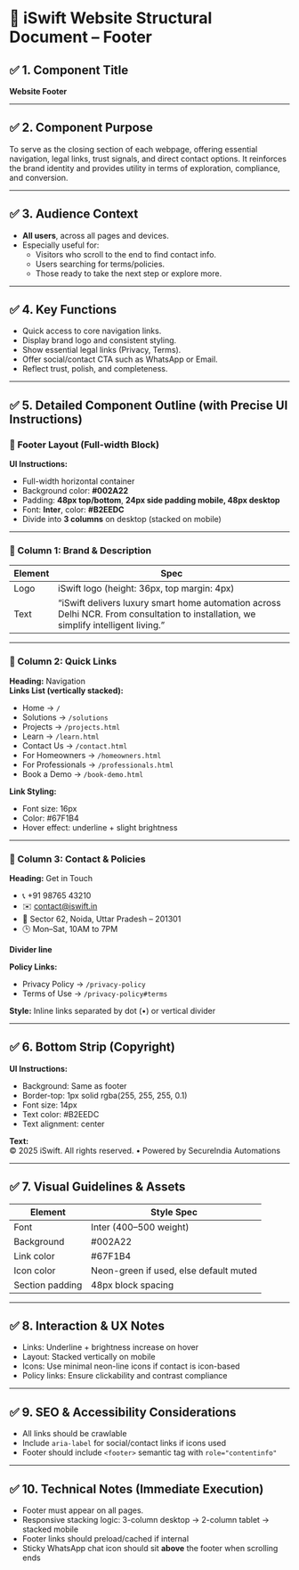 # 📌 iSwift Website Structural Document – Footer

## ✅ 1. Component Title
**Website Footer**

---

## ✅ 2. Component Purpose
To serve as the closing section of each webpage, offering essential navigation, legal links, trust signals, and direct contact options. It reinforces the brand identity and provides utility in terms of exploration, compliance, and conversion.

---

## ✅ 3. Audience Context
- **All users**, across all pages and devices.
- Especially useful for:
  - Visitors who scroll to the end to find contact info.
  - Users searching for terms/policies.
  - Those ready to take the next step or explore more.

---

## ✅ 4. Key Functions
- Quick access to core navigation links.
- Display brand logo and consistent styling.
- Show essential legal links (Privacy, Terms).
- Offer social/contact CTA such as WhatsApp or Email.
- Reflect trust, polish, and completeness.

---

## ✅ 5. Detailed Component Outline (with Precise UI Instructions)

### 🎯 Footer Layout (Full-width Block)

**UI Instructions:**
- Full-width horizontal container
- Background color: **#002A22**
- Padding: **48px top/bottom**, **24px side padding mobile, 48px desktop**
- Font: **Inter**, color: **#B2EEDC**
- Divide into **3 columns** on desktop (stacked on mobile)

---

### 🔹 Column 1: Brand & Description

| Element | Spec |
|--------|------|
| Logo   | iSwift logo (height: 36px, top margin: 4px) |
| Text   | “iSwift delivers luxury smart home automation across Delhi NCR. From consultation to installation, we simplify intelligent living.” |

---

### 🔹 Column 2: Quick Links

**Heading:** Navigation  
**Links List (vertically stacked):**

- Home → `/`
- Solutions → `/solutions`
- Projects → `/projects.html`
- Learn → `/learn.html`
- Contact Us → `/contact.html`
- For Homeowners → `/homeowners.html`
- For Professionals → `/professionals.html`
- Book a Demo → `/book-demo.html`

**Link Styling:**
- Font size: 16px
- Color: #67F1B4
- Hover effect: underline + slight brightness

---

### 🔹 Column 3: Contact & Policies

**Heading:** Get in Touch

- 📞 +91 98765 43210  
- ✉️ contact@iswift.in  
- 📍 Sector 62, Noida, Uttar Pradesh – 201301  
- 🕒 Mon–Sat, 10AM to 7PM  

**Divider line**

**Policy Links:**
- Privacy Policy → `/privacy-policy`
- Terms of Use → `/privacy-policy#terms`

**Style:** Inline links separated by dot (•) or vertical divider

---

## ✅ 6. Bottom Strip (Copyright)

**UI Instructions:**
- Background: Same as footer
- Border-top: 1px solid rgba(255, 255, 255, 0.1)
- Font size: 14px
- Text color: #B2EEDC
- Text alignment: center

**Text:**  
© 2025 iSwift. All rights reserved. • Powered by SecureIndia Automations

---

## ✅ 7. Visual Guidelines & Assets

| Element      | Style Spec |
|--------------|------------|
| Font         | Inter (400–500 weight) |
| Background   | #002A22 |
| Link color   | #67F1B4 |
| Icon color   | Neon-green if used, else default muted |
| Section padding | 48px block spacing |

---

## ✅ 8. Interaction & UX Notes

- Links: Underline + brightness increase on hover
- Layout: Stacked vertically on mobile
- Icons: Use minimal neon-line icons if contact is icon-based
- Policy links: Ensure clickability and contrast compliance

---

## ✅ 9. SEO & Accessibility Considerations

- All links should be crawlable
- Include `aria-label` for social/contact links if icons used
- Footer should include `<footer>` semantic tag with `role="contentinfo"`

---

## ✅ 10. Technical Notes (Immediate Execution)

- Footer must appear on all pages.
- Responsive stacking logic: 3-column desktop → 2-column tablet → stacked mobile
- Footer links should preload/cached if internal
- Sticky WhatsApp chat icon should sit **above** the footer when scrolling ends
